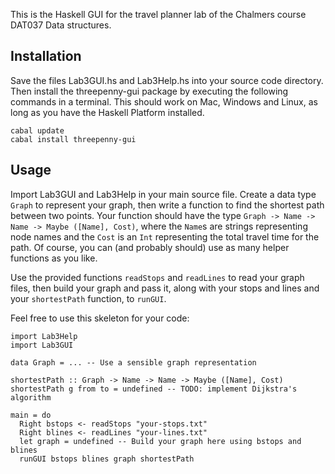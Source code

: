 This is the Haskell GUI for the travel planner lab of the Chalmers course
DAT037 Data structures.

Installation
------------

Save the files Lab3GUI.hs and Lab3Help.hs into your source code directory.
Then install the threepenny-gui package by executing the following commands
in a terminal. This should work on Mac, Windows and Linux, as long as you have
the Haskell Platform installed.

    cabal update
    cabal install threepenny-gui


Usage
-----

Import Lab3GUI and Lab3Help in your main source file. Create a data type
`Graph` to represent your graph, then write a function to find the shortest
path between two points. Your function should have the type
`Graph -> Name -> Name -> Maybe ([Name], Cost)`, where the `Name`s are strings
representing node names and the `Cost` is an `Int` representing the total
travel time for the path. Of course, you can (and probably should) use as many
helper functions as you like.

Use the provided functions `readStops` and `readLines` to read your graph
files, then build your graph and pass it, along with your stops and lines and
your `shortestPath` function, to `runGUI`.

Feel free to use this skeleton for your code:

    import Lab3Help
    import Lab3GUI
    
    data Graph = ... -- Use a sensible graph representation
    
    shortestPath :: Graph -> Name -> Name -> Maybe ([Name], Cost)
    shortestPath g from to = undefined -- TODO: implement Dijkstra's algorithm
    
    main = do
      Right bstops <- readStops "your-stops.txt"
      Right blines <- readLines "your-lines.txt"
      let graph = undefined -- Build your graph here using bstops and blines
      runGUI bstops blines graph shortestPath
